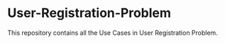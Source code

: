 # User-Registration-Problem
This repository contains all the Use Cases in User Registration Problem.
